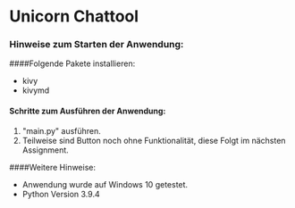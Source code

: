 # Unicorn Chattool

### Hinweise zum Starten der Anwendung:

####Folgende Pakete installieren:
* kivy
* kivymd

#### Schritte zum Ausführen der Anwendung:

1) "main.py" ausführen.
2) Teilweise sind Button noch ohne Funktionalität,
diese Folgt im nächsten Assignment.


####Weitere Hinweise:
- Anwendung wurde auf Windows 10 getestet.
- Python Version 3.9.4

